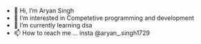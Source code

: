 - 👋 Hi, I’m Aryan Singh 
- 👀 I’m interested in Competetive programming and development 
- 🌱 I’m currently learning dsa
- 📫 How to reach me ... insta @aryan_.singh1729

<!---
Aryan-Singh1729/Aryan-Singh1729 is a ✨ special ✨ repository because its `README.md` (this file) appears on your GitHub profile.
You can click the Preview link to take a look at your changes.
--->
